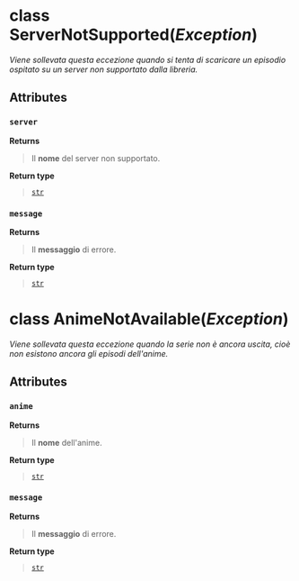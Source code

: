 # **class** ServerNotSupported(_Exception_)
_Viene sollevata questa eccezione quando si tenta di scaricare un episodio ospitato su un server non supportato dalla libreria._

## Attributes
### `server`
**Returns**
> Il **nome** del server non supportato.

**Return type**
> [`str`](https://docs.python.org/3/library/stdtypes.html#str)

### `message`
**Returns**
> Il **messaggio** di errore.

**Return type**
> [`str`](https://docs.python.org/3/library/stdtypes.html#str)

# **class** AnimeNotAvailable(_Exception_)
_Viene sollevata questa eccezione quando la serie non è ancora uscita, cioè non esistono ancora gli episodi dell'anime._

## Attributes
### `anime`
**Returns**
> Il **nome** dell'anime.

**Return type**
> [`str`](https://docs.python.org/3/library/stdtypes.html#str)

### `message`
**Returns**
> Il **messaggio** di errore.

**Return type**
> [`str`](https://docs.python.org/3/library/stdtypes.html#str)